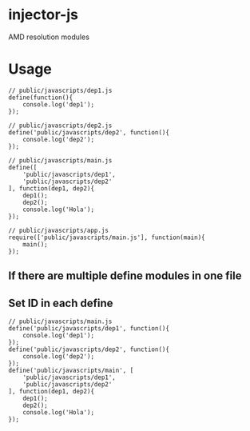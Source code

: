 # injector-js 
AMD resolution modules

# Usage 
```shell
// public/javascripts/dep1.js
define(function(){
    console.log('dep1');
});
```

```shell
// public/javascripts/dep2.js
define('public/javascripts/dep2', function(){
    console.log('dep2');
});
```

```shell
// public/javascripts/main.js
define([
    'public/javascripts/dep1',
    'public/javascripts/dep2'
], function(dep1, dep2){
    dep1();
    dep2();
    console.log('Hola');
});
```

```shell
// public/javascripts/app.js
require(['public/javascripts/main.js'], function(main){
    main();
});
```

## If there are multiple define modules in one file
## Set ID in each define
```shell
// public/javascripts/main.js
define('public/javascripts/dep1', function(){
    console.log('dep1');
});
define('public/javascripts/dep2', function(){
    console.log('dep2');
});
define('public/javascripts/main', [
    'public/javascripts/dep1',
    'public/javascripts/dep2'
], function(dep1, dep2){
    dep1();
    dep2();
    console.log('Hola');
});
```
